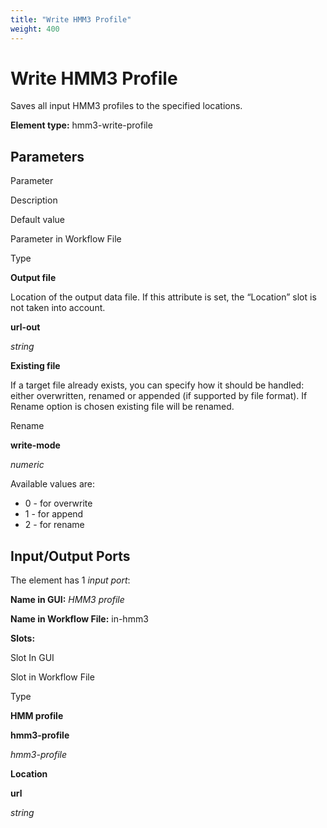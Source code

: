 ```yaml
---
title: "Write HMM3 Profile"
weight: 400
---
```



# Write HMM3 Profile

Saves all input HMM3 profiles to the specified locations.

**Element type:** hmm3-write-profile

Parameters
----------

Parameter

Description

Default value

Parameter in Workflow File

Type

**Output file**

Location of the output data file. If this attribute is set, the “Location” slot is not taken into account.



**url-out**

_string_

**Existing file**

If a target file already exists, you can specify how it should be handled: either overwritten, renamed or appended (if supported by file format). If Rename option is chosen existing file will be renamed.

Rename

**write-mode**

_numeric_

Available values are:

*   0 - for overwrite
*   1 - for append
*   2 - for rename

Input/Output Ports
------------------

The element has 1 _input port_:

**Name in GUI:** _HMM3 profile_

**Name in Workflow File:** in-hmm3

**Slots:**

Slot In GUI

Slot in Workflow File

Type

**HMM profile**

**hmm3-profile**

_hmm3-profile_

**Location**

**url**

_string_
